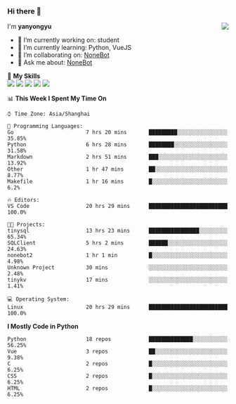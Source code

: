 ### Hi there 👋

<a href="#">
  <img align="right" src="https://github-readme-stats.vercel.app/api?username=yanyongyu&count_private=true&show_icons=true&bg_color=15,f2f7fd,E0EAFC" />
</a>

I'm **yanyongyu**

- 🔭 I’m currently working on: student
- 🌱 I’m currently learning: Python, VueJS
- 👯 I’m collaborating on: [NoneBot](https://github.com/nonebot)
- 💬 Ask me about: [NoneBot](https://github.com/nonebot)

🌟 **My Skills**  
![](https://img.shields.io/badge/-Python-3e74a2?style=flat-square&logo=Python&logoColor=fff)
![](https://img.shields.io/badge/-Vue-4fc08d?style=flat-square&logo=Vue.js&logoColor=fff)
![](https://img.shields.io/badge/-Node.js-339933?style=flat-square&logo=Node.js&logoColor=fff)
![](https://img.shields.io/badge/-Docker-2496ED?style=flat-square&logo=Docker&logoColor=fff)
![](https://img.shields.io/badge/-Linux-000000?style=flat-square&logo=Linux&logoColor=fff)

<!--START_SECTION:waka-->
📊 **This Week I Spent My Time On** 

```text
⌚︎ Time Zone: Asia/Shanghai

💬 Programming Languages: 
Go                       7 hrs 20 mins       █████████░░░░░░░░░░░░░░░░   35.85% 
Python                   6 hrs 28 mins       ████████░░░░░░░░░░░░░░░░░   31.58% 
Markdown                 2 hrs 51 mins       ███░░░░░░░░░░░░░░░░░░░░░░   13.92% 
Other                    1 hr 47 mins        ██░░░░░░░░░░░░░░░░░░░░░░░   8.77% 
Makefile                 1 hr 16 mins        █░░░░░░░░░░░░░░░░░░░░░░░░   6.2%

🔥 Editors: 
VS Code                  20 hrs 29 mins      █████████████████████████   100.0%

🐱‍💻 Projects: 
tinysql                  13 hrs 23 mins      ████████████████░░░░░░░░░   65.34% 
SQLClient                5 hrs 2 mins        ██████░░░░░░░░░░░░░░░░░░░   24.63% 
nonebot2                 1 hr 1 min          █░░░░░░░░░░░░░░░░░░░░░░░░   4.98% 
Unknown Project          30 mins             ░░░░░░░░░░░░░░░░░░░░░░░░░   2.48% 
tinykv                   17 mins             ░░░░░░░░░░░░░░░░░░░░░░░░░   1.41%

💻 Operating System: 
Linux                    20 hrs 29 mins      █████████████████████████   100.0%

```

**I Mostly Code in Python** 

```text
Python                   18 repos            ██████████████░░░░░░░░░░░   56.25% 
Vue                      3 repos             ██░░░░░░░░░░░░░░░░░░░░░░░   9.38% 
C                        2 repos             █░░░░░░░░░░░░░░░░░░░░░░░░   6.25% 
CSS                      2 repos             █░░░░░░░░░░░░░░░░░░░░░░░░   6.25% 
HTML                     2 repos             █░░░░░░░░░░░░░░░░░░░░░░░░   6.25%

```



<!--END_SECTION:waka-->
